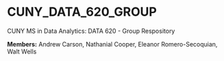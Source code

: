 # CUNY_DATA_620_GROUP

CUNY MS in Data Analytics: DATA 620 - Group Respository

__Members:__  Andrew Carson, Nathanial Cooper, Eleanor Romero-Secoquian, Walt Wells